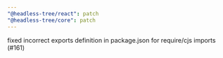 ```yaml
---
"@headless-tree/react": patch
"@headless-tree/core": patch
---
```


fixed incorrect exports definition in package.json for require/cjs imports (#161)

